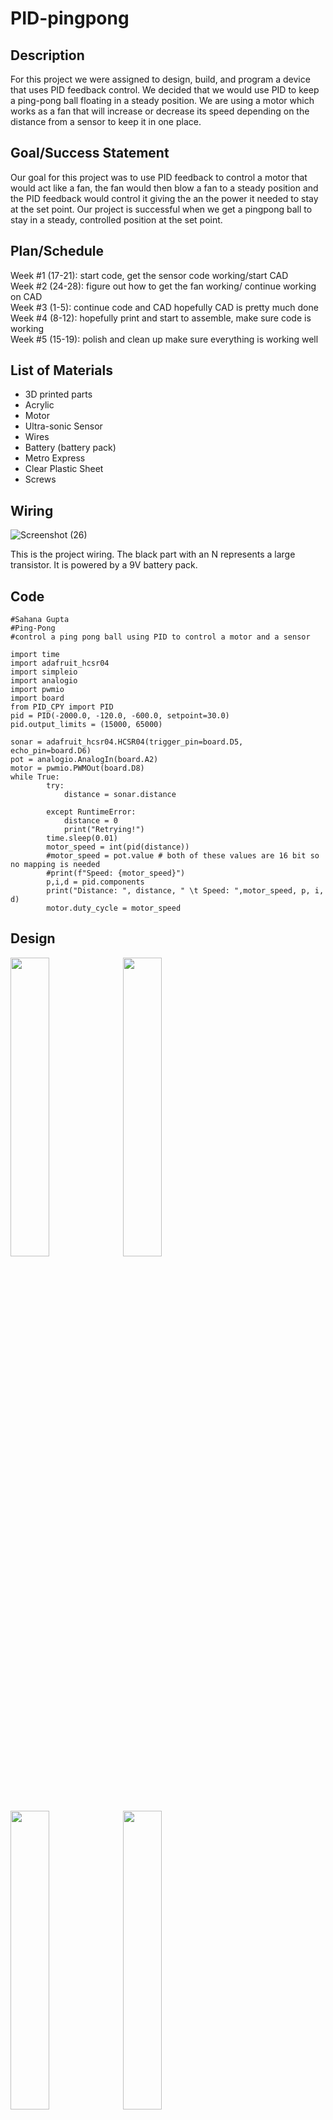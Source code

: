 # PID-pingpong
## Description 
For this project we were assigned to design, build, and program a device that uses PID feedback control. We decided that we would use PID to keep a ping-pong ball floating in a steady position. We are using a motor which works as a fan that will increase or decrease its speed depending on the distance from a sensor to keep it in one place.

## Goal/Success Statement 
Our goal for this project was to use PID feedback to control a motor that would act like a fan, the fan would then blow a fan to a steady position and the PID feedback would control it giving the an the power it needed to stay at the set point. Our project is successful when we get a pingpong ball to stay in a steady, controlled position at the set point. 

## Plan/Schedule 
Week #1 (17-21): start code, get the sensor code working/start CAD                                                                                                       
Week #2 (24-28): figure out how to get the fan working/ continue working on CAD                                                                                           
Week #3 (1-5): continue code and CAD hopefully CAD is pretty much done                                                                                                   
Week #4 (8-12): hopefully print and start to assemble, make sure code is working                                                                                         
Week #5 (15-19): polish and clean up make sure everything is working well


## List of Materials 
- 3D printed parts
- Acrylic 
- Motor 
- Ultra-sonic Sensor 
- Wires
- Battery (battery pack) 
- Metro Express
- Clear Plastic Sheet 
- Screws

## Wiring 

![Screenshot (26)](https://github.com/sgupta70/PID-pingpong/assets/71406905/25d1695b-980b-4c63-9e12-51ca7de6ca46)

This is the project wiring. The black part with an N represents a large transistor. It is powered by a 9V battery pack.

## Code 
```
#Sahana Gupta 
#Ping-Pong 
#control a ping pong ball using PID to control a motor and a sensor 

import time
import adafruit_hcsr04
import simpleio
import analogio
import pwmio
import board
from PID_CPY import PID
pid = PID(-2000.0, -120.0, -600.0, setpoint=30.0)
pid.output_limits = (15000, 65000)

sonar = adafruit_hcsr04.HCSR04(trigger_pin=board.D5, echo_pin=board.D6)
pot = analogio.AnalogIn(board.A2)
motor = pwmio.PWMOut(board.D8)
while True:
        try:
            distance = sonar.distance

        except RuntimeError:
            distance = 0
            print("Retrying!")
        time.sleep(0.01)
        motor_speed = int(pid(distance))
        #motor_speed = pot.value # both of these values are 16 bit so no mapping is needed
        #print(f"Speed: {motor_speed}")
        p,i,d = pid.components
        print("Distance: ", distance, " \t Speed: ",motor_speed, p, i, d)
        motor.duty_cycle = motor_speed

```


## Design 
 <img src="https://github.com/sgupta70/PID-pingpong/assets/71406905/65cda6bc-3e93-4228-a363-448829e8bec3.png" style ="width:35%">
 <img src="https://github.com/sgupta70/PID-pingpong/assets/71406905/7cac6e90-337f-4b94-970d-05e035b17bbe.png" style ="width:35%">
 <img src="https://github.com/sgupta70/PID-pingpong/assets/71406905/ca4ff236-7ea3-4e36-bf20-3890e58e26d8.png" style ="width:35%">
 <img src="https://github.com/sgupta70/PID-pingpong/assets/71406905/3f73d7a6-bd4f-4708-8dad-660b59d8a7e2.png" style ="width:35%">
 
 These are pictures of the final OnShape design from different angles. 
 
 [Link to OnShape document](https://cvilleschools.onshape.com/documents/dff44fc98d8d4c4a7a1a7dcc/w/483d116250ae88e43d19ab31/e/f060f7d074c5ca5ca4689b35)

## Pictures

 <img src="https://github.com/sgupta70/PID-pingpong/assets/71406905/d5d351da-aad7-45b3-ad70-eadce99d5755.png" style ="width:50%">
 
 This is a picture of the full design printed, wired, and put together.
 
![ezgif com-gif-maker (1)](https://github.com/sgupta70/PID-pingpong/assets/71406905/c0947d23-c654-4633-b2e8-995993a2d52a)

This is a video of the design, code, and wiring working to keep the ball in a steady position. The position is marked by the two orange rings around the outside of the tube.

## Problems/Limitations

Starting this porject we had a pretty set idea on what we wanted to do, originally we were gonna use a computer fan but we realized that it wouldn't be strong enough to lift the ping-pong ball. This wasn't a huge problem because Mr. Dierof gave us a fan that he made whihc was very strong. We did have to switch our CAD design a little bit but it wasn't terrible. On the code side of things I started with using old code that I had already used for past projects for the potentiometer and ultra-sonic sensor. This helped a lot and once I was able to get the fan working everything came pretty easy. It was our first time using PID so it ws a little hard to understand in the beginning but by the end we were able to get the correct values to keep the ball steady. 


## Reflection

This project was pretty simple to design and build, but our first main issue was not having a fan that was strong enough to lift the ball. This was fixed with [Mr.Deirof's fan design](https://cvilleschools.onshape.com/documents/a12315ff8814f391ded597a0/w/01d64ee189f5fd2a55fd9170/e/7d11469ab6277ca4e45af74b) on Onshape, and creating a custom nosel to attach the tube to the fan. Due to the tube causing the fan to not be able to balance and stand on its own, we designed a base with feet to help support and stablize it. The hardest part of this assignment was the code. After figuring out how to get the DC motor (the fan motor) to change speed using a potentiometer, we attached an untrasonic sensor to the top, reading and printing the distance of the ball. The hardest part was figuring out how to connect the motor speed with the read distance using PID. After getting lots of help from the internet and our teachers, we were able to get the PID added. This code prints the fan speed adn the distance of the ball in the tube. With all of the knowlage we gained on this project, making something similar to it again will be much easier. We are overall very happy with how presise this project turned out. 

